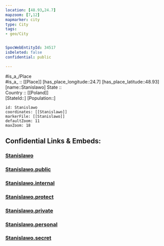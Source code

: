 ```yaml
---
location: [48.93,24.7] 
mapzoom: [7,12] 
mapmarker: city 
type: City
tags:
- geo/City


SpocWebEntityId: 34517
isDeleted: false
confidential: public

---
```

#is_a_/Place  
#is_a_ :: [[Place]] 
[has_place_longitude::24.7] 
[has_place_latitude::48.93] 
[name::Stanislawo] 
State ::  
Country :: [[Poland]]  
[StateId::] 
[Population::] 



```leaflet
id: Stanislawo
coordinates: [[Stanislawo]] 
markerFile: [[Stanislawo]] 
defaultZoom: 11 
maxZoom: 18
```


## Confidential Links & Embeds: 

### [Stanislawo](/_Standards/Earth/Continent/Europe/Europe~East/Ukraine/Regions~Ukraine/Ivano-Frankivs'k/City/Stanislawo.md) 

### [Stanislawo.public](/_public/Earth/Continent/Europe/Europe~East/Ukraine/Regions~Ukraine/Ivano-Frankivs'k/City/Stanislawo.public.md) 

### [Stanislawo.internal](/_internal/Earth/Continent/Europe/Europe~East/Ukraine/Regions~Ukraine/Ivano-Frankivs'k/City/Stanislawo.internal.md) 

### [Stanislawo.protect](/_protect/Earth/Continent/Europe/Europe~East/Ukraine/Regions~Ukraine/Ivano-Frankivs'k/City/Stanislawo.protect.md) 

### [Stanislawo.private](/_private/Earth/Continent/Europe/Europe~East/Ukraine/Regions~Ukraine/Ivano-Frankivs'k/City/Stanislawo.private.md) 

### [Stanislawo.personal](/_personal/Earth/Continent/Europe/Europe~East/Ukraine/Regions~Ukraine/Ivano-Frankivs'k/City/Stanislawo.personal.md) 

### [Stanislawo.secret](/_secret/Earth/Continent/Europe/Europe~East/Ukraine/Regions~Ukraine/Ivano-Frankivs'k/City/Stanislawo.secret.md)

